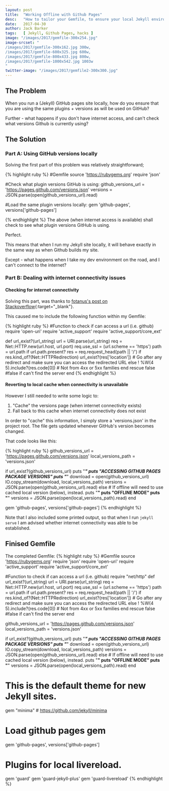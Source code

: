 ```yaml
---
layout: post
title:  "Working Offline with Github Pages"
desc:   "How to tailor your Gemfile, to ensure your local Jekyll environment uses Github Pages' plugin versions even when offline."
date:   2017-04-30
author: Jack Barker
tags:   [ Jekyll, Github Pages, hacks ]
image: "/images/2017/gemfile-300x254.jpg"
image-srcset: "
/images/2017/gemfile-300x162.jpg 300w,
/images/2017/gemfile-600x325.jpg 600w,
/images/2017/gemfile-800x433.jpg 800w,
/images/2017/gemfile-1000x542.jpg 1003w
"
twitter-image: "/images/2017/gemfile2-300x300.jpg"
---
```


## The Problem
When you run a (Jekyll) GitHub pages site locally, how do you ensure that you are using the same plugins + versions as will be used on GitHub?

Further - what happens if you don't have internet access, and can't check what versions Github is currently using?

## The Solution
### Part A: Using GitHub versions locally
Solving the first part of this problem was relatively straightforward;

{% highlight ruby %}
#Gemfile
source 'https://rubygems.org'
require 'json'

#Check what plugin versions GitHub is using:
github_versions_url = 'https://pages.github.com/versions.json'
versions = JSON.parse(open(github_versions_url).read)
 
#Load the same plugin versions locally:
gem 'github-pages', versions['github-pages']
 
{% endhighlight %}
The above (when internet access is available) shall check to see what plugin versions GitHub is using.

Perfect.

This means that when I run my Jekyll site locally, it will behave exactly in the same way as when Github builds my site.

Except - what happens when I take my dev environment on the road, and I can't connect to the internet?

### Part B: Dealing with internet connectivity issues
#### Checking for internet connectivity

Solving this part, was thanks to [fotanus's post on Stackoverflow][fotanus]{:target="_blank"}.

This caused me to include the following function within my Gemfile:

{% highlight ruby %}
#Function to check if can access a url (i.e. github)
require 'open-uri'
require 'active_support'
require 'active_support/core_ext'

def url_exist?(url_string)
  url = URI.parse(url_string)
  req = Net::HTTP.new(url.host, url.port)
  req.use_ssl = (url.scheme == 'https')
  path = url.path if url.path.present?
  res = req.request_head(path || '/')
  if res.kind_of?(Net::HTTPRedirection)
    url_exist?(res['location']) # Go after any redirect and make sure you can access the redirected URL 
  else
    ! %W(4 5).include?(res.code[0]) # Not from 4xx or 5xx families
  end
rescue
  false #false if can't find the server
end
{% endhighlight %}

#### Reverting to local cache when connectivity is unavailable

However I still needed to write some logic to:
1. "Cache" the versions page (when internet connectivity exists)
1. Fall back to this cache when internet connectivity does not exist

In order to "cache" this information, I simply store a 'versions.json' in the project root.
The file gets updated whenever GitHub's version becomes changed.

That code looks like this:

{% highlight ruby %}
github_versions_url = 'https://pages.github.com/versions.json'
local_versions_path  = 'versions.json'

if url_exist?(github_versions_url)
    puts "***************************************"
    puts "ACCESSING GITHUB PAGES PACKAGE VERSIONS"
    puts "***************************************"
    download = open(github_versions_url)
    IO.copy_stream(download, local_versions_path)
    versions = JSON.parse(open(github_versions_url).read)
else
    # If offline will need to use cached local version (below), instead.
    puts "************"
    puts "OFFLINE MODE"
    puts "************"
    versions = JSON.parse(open(local_versions_path).read)
end

gem 'github-pages', versions['github-pages']
{% endhighlight %}

Note that I also included some printed output, so that when I run `jekyll serve` I am advised whether internet connectivity was able to be established.

## Finised Gemfile
The completed Gemfile:
{% highlight ruby %}
#Gemfile
source 'https://rubygems.org'
require 'json'
require 'open-uri'
require 'active_support'
require 'active_support/core_ext'

#Function to check if can access a url (i.e. github)
require "net/http"
def url_exist?(url_string)
  url = URI.parse(url_string)
  req = Net::HTTP.new(url.host, url.port)
  req.use_ssl = (url.scheme == 'https')
  path = url.path if url.path.present?
  res = req.request_head(path || '/')
  if res.kind_of?(Net::HTTPRedirection)
    url_exist?(res['location']) # Go after any redirect and make sure you can access the redirected URL 
  else
    ! %W(4 5).include?(res.code[0]) # Not from 4xx or 5xx families
  end
rescue
  false #false if can't find the server
end

github_versions_url = 'https://pages.github.com/versions.json'
local_versions_path  = 'versions.json'

if url_exist?(github_versions_url)
    puts "***************************************"
    puts "ACCESSING GITHUB PAGES PACKAGE VERSIONS"
    puts "***************************************"
    download = open(github_versions_url)
    IO.copy_stream(download, local_versions_path)
    versions = JSON.parse(open(github_versions_url).read)
else
    # If offline will need to use cached local version (below), instead.
    puts "************"
    puts "OFFLINE MODE"
    puts "************"
    versions = JSON.parse(open(local_versions_path).read)
end

# This is the default theme for new Jekyll sites.
gem "minima" # https://github.com/jekyll/minima

# Load github pages gem
gem 'github-pages', versions['github-pages']

# Plugins for local livereload.
gem 'guard'
gem 'guard-jekyll-plus'
gem 'guard-livereload'
{% endhighlight %}


[fotanus]: http://stackoverflow.com/a/18582395 "fotanus on Stackoverflow"
